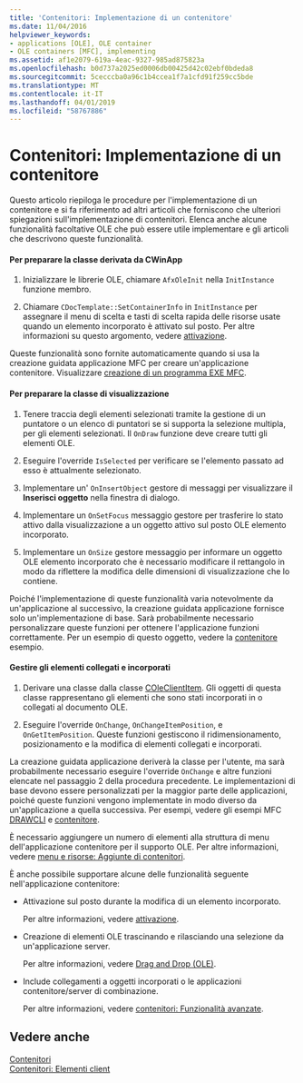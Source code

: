 ```yaml
---
title: 'Contenitori: Implementazione di un contenitore'
ms.date: 11/04/2016
helpviewer_keywords:
- applications [OLE], OLE container
- OLE containers [MFC], implementing
ms.assetid: af1e2079-619a-4eac-9327-985ad875823a
ms.openlocfilehash: b0d737a2025ed0006db00425d42c02ebf0bdeda8
ms.sourcegitcommit: 5cecccba0a96c1b4ccea1f7a1cfd91f259cc5bde
ms.translationtype: MT
ms.contentlocale: it-IT
ms.lasthandoff: 04/01/2019
ms.locfileid: "58767886"
---
```

# <a name="containers-implementing-a-container"></a>Contenitori: Implementazione di un contenitore

Questo articolo riepiloga le procedure per l'implementazione di un contenitore e si fa riferimento ad altri articoli che forniscono che ulteriori spiegazioni sull'implementazione di contenitori. Elenca anche alcune funzionalità facoltative OLE che può essere utile implementare e gli articoli che descrivono queste funzionalità.

#### <a name="to-prepare-your-cwinapp-derived-class"></a>Per preparare la classe derivata da CWinApp

1. Inizializzare le librerie OLE, chiamare `AfxOleInit` nella `InitInstance` funzione membro.

1. Chiamare `CDocTemplate::SetContainerInfo` in `InitInstance` per assegnare il menu di scelta e tasti di scelta rapida delle risorse usate quando un elemento incorporato è attivato sul posto. Per altre informazioni su questo argomento, vedere [attivazione](../mfc/activation-cpp.md).

Queste funzionalità sono fornite automaticamente quando si usa la creazione guidata applicazione MFC per creare un'applicazione contenitore. Visualizzare [creazione di un programma EXE MFC](../mfc/reference/mfc-application-wizard.md).

#### <a name="to-prepare-your-view-class"></a>Per preparare la classe di visualizzazione

1. Tenere traccia degli elementi selezionati tramite la gestione di un puntatore o un elenco di puntatori se si supporta la selezione multipla, per gli elementi selezionati. Il `OnDraw` funzione deve creare tutti gli elementi OLE.

1. Eseguire l'override `IsSelected` per verificare se l'elemento passato ad esso è attualmente selezionato.

1. Implementare un' `OnInsertObject` gestore di messaggi per visualizzare il **Inserisci oggetto** nella finestra di dialogo.

1. Implementare un `OnSetFocus` messaggio gestore per trasferire lo stato attivo dalla visualizzazione a un oggetto attivo sul posto OLE elemento incorporato.

1. Implementare un `OnSize` gestore messaggio per informare un oggetto OLE elemento incorporato che è necessario modificare il rettangolo in modo da riflettere la modifica delle dimensioni di visualizzazione che lo contiene.

Poiché l'implementazione di queste funzionalità varia notevolmente da un'applicazione al successivo, la creazione guidata applicazione fornisce solo un'implementazione di base. Sarà probabilmente necessario personalizzare queste funzioni per ottenere l'applicazione funzioni correttamente. Per un esempio di questo oggetto, vedere la [contenitore](../overview/visual-cpp-samples.md) esempio.

#### <a name="to-handle-embedded-and-linked-items"></a>Gestire gli elementi collegati e incorporati

1. Derivare una classe dalla classe [COleClientItem](../mfc/reference/coleclientitem-class.md). Gli oggetti di questa classe rappresentano gli elementi che sono stati incorporati in o collegati al documento OLE.

1. Eseguire l'override `OnChange`, `OnChangeItemPosition`, e `OnGetItemPosition`. Queste funzioni gestiscono il ridimensionamento, posizionamento e la modifica di elementi collegati e incorporati.

La creazione guidata applicazione deriverà la classe per l'utente, ma sarà probabilmente necessario eseguire l'override `OnChange` e altre funzioni elencate nel passaggio 2 della procedura precedente. Le implementazioni di base devono essere personalizzati per la maggior parte delle applicazioni, poiché queste funzioni vengono implementate in modo diverso da un'applicazione a quella successiva. Per esempi, vedere gli esempi MFC [DRAWCLI](../overview/visual-cpp-samples.md) e [contenitore](../overview/visual-cpp-samples.md).

È necessario aggiungere un numero di elementi alla struttura di menu dell'applicazione contenitore per il supporto OLE. Per altre informazioni, vedere [menu e risorse: Aggiunte di contenitori](../mfc/menus-and-resources-container-additions.md).

È anche possibile supportare alcune delle funzionalità seguente nell'applicazione contenitore:

- Attivazione sul posto durante la modifica di un elemento incorporato.

   Per altre informazioni, vedere [attivazione](../mfc/activation-cpp.md).

- Creazione di elementi OLE trascinando e rilasciando una selezione da un'applicazione server.

   Per altre informazioni, vedere [Drag and Drop (OLE)](../mfc/drag-and-drop-ole.md).

- Include collegamenti a oggetti incorporati o le applicazioni contenitore/server di combinazione.

   Per altre informazioni, vedere [contenitori: Funzionalità avanzate](../mfc/containers-advanced-features.md).

## <a name="see-also"></a>Vedere anche

[Contenitori](../mfc/containers.md)<br/>
[Contenitori: Elementi client](../mfc/containers-client-items.md)
